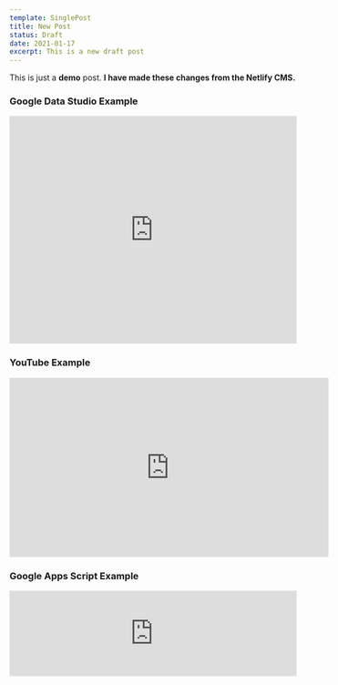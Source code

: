 ```yaml
---
template: SinglePost
title: New Post
status: Draft
date: 2021-01-17
excerpt: This is a new draft post
---
```

This is just a **demo** post. **I have made these changes from the Netlify CMS.**



### **Google Data Studio Example**



<iframe allowfullscreen="" frameborder="0" height="400px" marginheight="0px" marginwidth="0px" name="myiFrame" scrolling="yes" src="https://datastudio.google.com/embed/reporting/1httI14Yytc3Eq2aEdgkTvb0gVyqFlfYs/page/4IMq" style="border: 0px #ffffff none;" width="100%"></iframe>



### YouTube Example



<iframe allow="accelerometer; autoplay; encrypted-media; gyroscope; picture-in-picture" allowfullscreen="" frameborder="0" height="315" src="https://www.youtube.com/embed/FAx-DBUHOXE" width="560"></iframe>



### Google Apps Script Example



<iframe src="https://script.google.com/macros/s/AKfycbxrTUsBHBh4aYyy9jzKQHL9Ke1HDTV1jn1qceo9_FB3yxlFZzjfysWA/exec" style="border: 0px #ffffff none;" width="100%"></iframe>